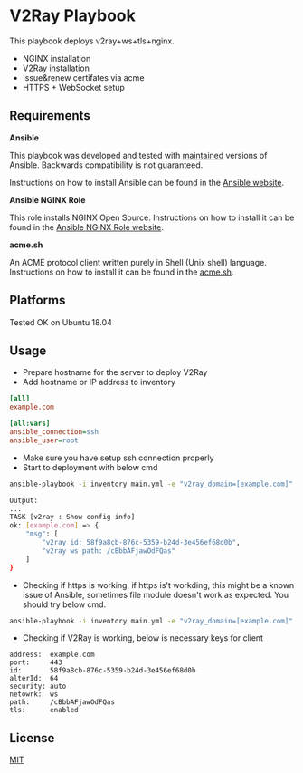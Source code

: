# V2Ray Playbook

This playbook deploys v2ray+ws+tls+nginx.

- NGINX installation
- V2Ray installation
- Issue&renew certifates via acme 
- HTTPS + WebSocket setup

Requirements
------------

**Ansible**

This playbook was developed and tested with [maintained](https://docs.ansible.com/ansible/latest/reference_appendices/release_and_maintenance.html#release-status) versions of Ansible. Backwards compatibility is not guaranteed.

Instructions on how to install Ansible can be found in the [Ansible website](https://docs.ansible.com/ansible/latest/installation_guide/intro_installation.html).


**Ansible NGINX Role**

This role installs NGINX Open Source. Instructions on how to install it can be found in the [Ansible NGINX Role website](https://github.com/nginxinc/ansible-role-nginx).

**acme.sh**

An ACME protocol client written purely in Shell (Unix shell) language. Instructions on how to install it can be found in the [acme.sh](https://github.com/acmesh-official/acme.sh).

Platforms
---------
Tested OK on Ubuntu 18.04


## Usage

- Prepare hostname for the server to deploy V2Ray
- Add hostname or IP address to inventory
```INI
[all]
example.com

[all:vars]
ansible_connection=ssh
ansible_user=root
```
- Make sure you have setup ssh connection properly
- Start to deployment with below cmd
```BASH
ansible-playbook -i inventory main.yml -e "v2ray_domain=[example.com]"

Output:
...
TASK [v2ray : Show config info]
ok: [example.com] => {
    "msg": [
        "v2ray id: 58f9a8cb-876c-5359-b24d-3e456ef68d0b",
        "v2ray ws path: /cBbbAFjawOdFQas"
    ]
}

```

- Checking if https is working, if https is't workding, this might be a known issue of Ansible, sometimes file module doesn't work as expected. You should try below cmd.
```BASH
ansible-playbook -i inventory main.yml -e "v2ray_domain=[example.com]" -t redo
```
- Checking if V2Ray is working, below is necessary keys for client
```
address:  example.com
port:     443
id:       58f9a8cb-876c-5359-b24d-3e456ef68d0b
alterId:  64
security: auto
netowrk:  ws
path:     /cBbbAFjawOdFQas
tls:      enabled
```

## License
[MIT](https://choosealicense.com/licenses/mit/)
